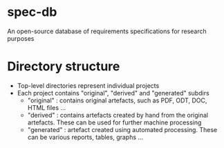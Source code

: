 spec-db
=======

An open-source database of requirements specifications for research purposes

Directory structure
====================
* Top-level directories represent individual projects
* Each project contains "original", "derived" and "generated" subdirs
	* "original"  : contains original artefacts, such as PDF, ODT, DOC, HTML files ...
	* "derived"   : contains artefacts created by hand from the original artefacts. These can be used for further machine processing
	* "generated" : artefact created using automated processing. These can be various reports, tables, graphs ...
